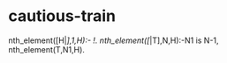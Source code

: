 # cautious-train

nth_element([H|_],1,H):- !.
nth_element([_|T],N,H):-N1 is N-1, nth_element(T,N1,H).
